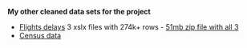 __My other cleaned data sets for the project__

* [Flights delays](https://drive.google.com/drive/folders/1zppG548dhRV3kHWo3i4vH-zA2FIZn3eo?usp=sharing) 3 xslx files with 274k+ rows - [51mb zip file with all 3](https://drive.google.com/file/d/1LI3I3wdm84GQVbdFdOTtVNSYpJE32bae/view?usp=sharing)
* [Census data](https://github.com/Mostafa-At-GitHub/MyProjects-At-Udacity/blob/master/Marketing%20Analytics%20Nanodegree/4th%20proj%20-%20YouTube%20Video%20Categories%20Statistics%20Tableau%20Dashboard/my%20other%20cleaned%20data%20sets/acs2015-county-data.xlsx)
